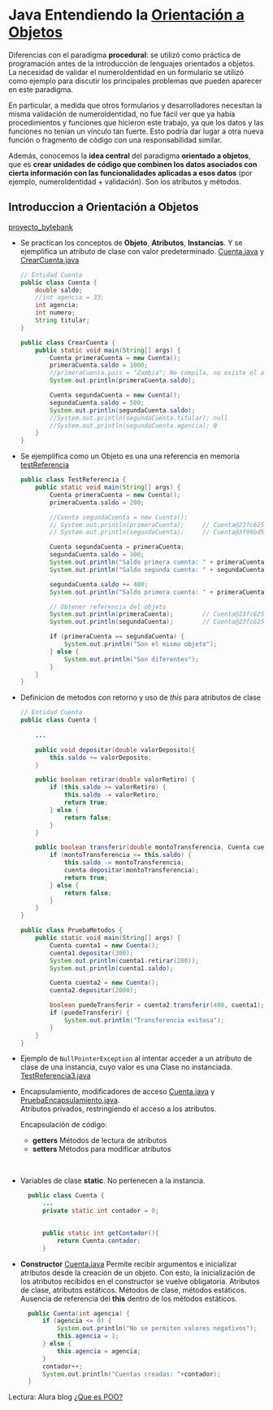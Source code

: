 # Java Entendiendo la [Orientación a Objetos](https://app.aluracursos.com/course/java-parte2-introduccion-orientada-objetos)

Diferencias con el paradigma **procedural**: se utilizó como práctica de
programación antes de la introducción de lenguajes orientados a objetos.
La necesidad de validar el numeroIdentidad en un formulario se utilizó como
ejemplo para discutir los principales problemas que pueden aparecer en este paradigma.

En particular, a medida que otros formularios y desarrolladores necesitan la misma
validación de numeroIdentidad, no fue fácil ver que ya había procedimientos y
funciones que hicieron este trabajo, ya que los datos y las funciones no tenían
un vínculo tan fuerte. Esto podría dar lugar a otra nueva función o fragmento de
código con una responsabilidad similar.

Además, conocemos la **idea central** del paradigma **orientado a objetos**, que
es **crear unidades de código que combinen los datos asociados con cierta
información con las funcionalidades aplicadas a esos datos** (por ejemplo,
numeroIdentidad + validación). Son los atributos y métodos.

## Introduccion a Orientación a Objetos

[proyecto_bytebank](./intellij_idea/proyecto_bytebank/src/)

- Se practican los conceptos de **Objeto**, **Atributos**, **Instancias**. Y se
ejemplifica un atributo de clase con valor predeterminado.
[Cuenta.java](./intellij_idea/proyecto_bytebank/src/Cuenta.java) y
[CrearCuenta.java](./intellij_idea/proyecto_bytebank/src/CrearCuenta.java)

  ```java
  // Entidad Cuenta
  public class Cuenta {
      double saldo;
      //int agencia = 33;
      int agencia;
      int numero;
      String titular;
  }
  ```

  ```java
  public class CrearCuenta {
      public static void main(String[] args) {
          Cuenta primeraCuenta = new Cuenta();
          primeraCuenta.saldo = 1000;
          //primeraCuenta.pais = "Zambia"; No compila, no existe el atributo
          System.out.println(primeraCuenta.saldo);
  
          Cuenta segundaCuenta = new Cuenta();
          segundaCuenta.saldo = 500;
          System.out.println(segundaCuenta.saldo);
          //System.out.println(segundaCuenta.titular); null
          //System.out.println(segundaCuenta.agencia); 0
      }
  }
  ```

- Se ejemplifica como un Objeto es una una referencia en memoria
[testReferencia](./intellij_idea/proyecto_bytebank/src/TestReferencia.java)

  ```java
  public class TestReferencia {
      public static void main(String[] args) {
          Cuenta primeraCuenta = new Cuenta();
          primeraCuenta.saldo = 200;
  
          //Cuenta segundaCuenta = new Cuenta();
          // System.out.println(primeraCuenta);     // Cuenta@23fc625e
          // System.out.println(segundaCuenta);     // Cuenta@3f99bd52
  
          Cuenta segundaCuenta = primeraCuenta;
          segundaCuenta.saldo = 100;
          System.out.println("Saldo primera cuenta: " + primeraCuenta.saldo);
          System.out.println("Saldo segunda cuenta: " + segundaCuenta.saldo);
  
          segundaCuenta.saldo += 400;
          System.out.println("Saldo primera cuenta: " + primeraCuenta.saldo);
  
          // Obtener referencia del objeto
          System.out.println(primeraCuenta);        // Cuenta@23fc625e
          System.out.println(segundaCuenta);        // Cuenta@23fc625e
  
          if (primeraCuenta == segundaCuenta) {
              System.out.println("Son el mismo objeto");
          } else {
              System.out.println("Son diferentes");
          }
      }
  }
  ```

- Definicion de metodos con retorno y uso de *this* para atributos de clase

  ```java
  // Entidad Cuenta
  public class Cuenta {
      
      ...
  
      public void depositar(double valorDeposito){
          this.saldo += valorDeposito;
      }
  
      public boolean retirar(double valorRetiro) {
          if (this.saldo >= valorRetiro) {
              this.saldo -= valorRetiro;
              return true;
          } else {
              return false;
          }
      }
  
      public boolean transferir(double montoTransferencia, Cuenta cuenta){
          if (montoTransferencia <= this.saldo) {
              this.saldo -= montoTransferencia;
              cuenta.depositar(montoTransferencia);
              return true;
          } else {
              return false;
          }
      }
  }
  ```
  
  ```java
  public class PruebaMetodos {
      public static void main(String[] args) {
          Cuenta cuenta1 = new Cuenta();
          cuenta1.depositar(300);
          System.out.println(cuenta1.retirar(200));
          System.out.println(cuenta1.saldo);
  
          Cuenta cuenta2 = new Cuenta();
          cuenta2.depositar(2000);
  
          boolean puedeTransferir = cuenta2.transferir(400, cuenta1);
          if (puedeTransferir) {
              System.out.println("Transferencia exitosa");
          }
      }
  }
  ```

- Ejemplo de `NullPointerException` al intentar acceder a un atributo de clase
de una instancia, cuyo valor es una Clase no instanciada.
[TestReferencia3.java](./intellij_idea/proyecto_bytebank/src/TestReferencia3.java)

- Encapsulamiento, modificadores de acceso
[Cuenta.java](./intellij_idea/proyecto_bytebank/src/Cuenta.java) y
[PruebaEncapsulamiento.java](./intellij_idea/proyecto_bytebank/src/PruebaEncapsulamiento.java).  
  Atributos privados, restringiendo el acceso a los atributos.

  Encapsulación de código:  
  - **getters** Métodos de lectura de atributos
  - **setters** Métodos para modificar atributos

<br/>

- Variables de clase **static**. No pertenecen a la instancia.
  ```java
    public class Cuenta {
        ...
        private static int contador = 0;
        

        public static int getContador(){
            return Cuenta.contador;
        }
  ```

- **Constructor**  [Cuenta.java](./intellij_idea/proyecto_bytebank/src/Cuenta.java)
  Permite recibir argumentos e inicializar atributos desde la creación de un objeto.
  Con esto, la inicialización de los atributos recibidos en el constructor se vuelve
  obligatoria. Atributos de clase, atributos estáticos. Métodos de clase, métodos
  estáticos. Ausencia de referencia del **this** dentro de los métodos estáticos.

  ```java
    public Cuenta(int agencia) {
        if (agencia <= 0) {
            System.out.println("No se permiten valores negativos");
            this.agencia = 1;
        } else {
            this.agencia = agencia;
        }
        contador++;
        System.out.println("Cuentas creadas: "+contador);
    }
  ```


Lectura: Alura blog [¿Que es POO?](https://www.aluracursos.com/blog/poo-que-es-la-programacion-orientada-a-objetos)
